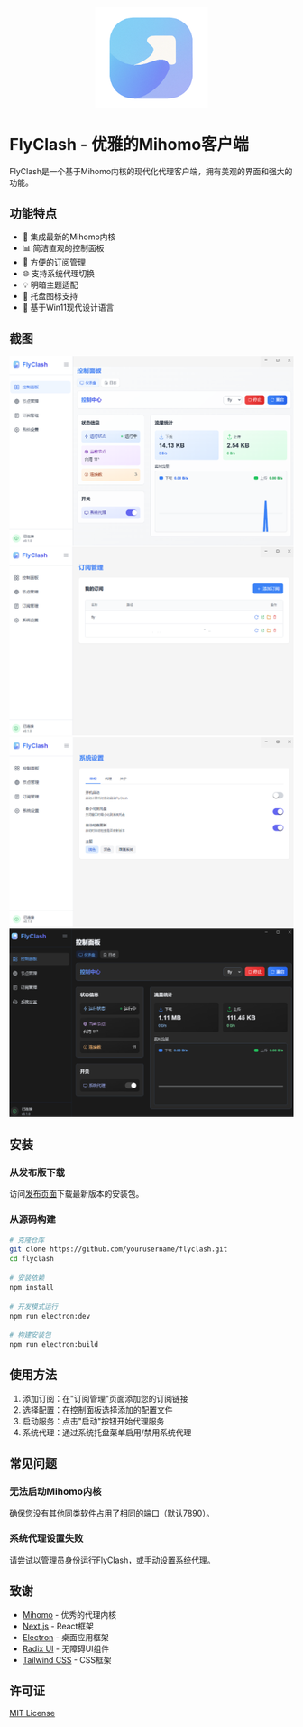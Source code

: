 <p align="center">
  <img src="public/logo.png" alt="FlyClash Logo" width="200">
</p>

# FlyClash - 优雅的Mihomo客户端

FlyClash是一个基于Mihomo内核的现代化代理客户端，拥有美观的界面和强大的功能。

## 功能特点

- 🚀 集成最新的Mihomo内核
- 📊 简洁直观的控制面板
- 🔧 方便的订阅管理
- 🌐 支持系统代理切换
- 💡 明暗主题适配
- 🔔 托盘图标支持
- 🎨 基于Win11现代设计语言

## 截图

![控制面板](screenshots/dashboard.png)
![订阅管理](screenshots/subscriptions.png)
![系统设置](screenshots/settings.png)
![深色模式](screenshots/darkmode.png)

## 安装

### 从发布版下载

访问[发布页面](https://github.com/yourusername/flyclash/releases)下载最新版本的安装包。

### 从源码构建

```bash
# 克隆仓库
git clone https://github.com/yourusername/flyclash.git
cd flyclash

# 安装依赖
npm install

# 开发模式运行
npm run electron:dev

# 构建安装包
npm run electron:build
```

## 使用方法

1. 添加订阅：在"订阅管理"页面添加您的订阅链接
2. 选择配置：在控制面板选择添加的配置文件
3. 启动服务：点击"启动"按钮开始代理服务
4. 系统代理：通过系统托盘菜单启用/禁用系统代理

## 常见问题

### 无法启动Mihomo内核

确保您没有其他同类软件占用了相同的端口（默认7890）。

### 系统代理设置失败

请尝试以管理员身份运行FlyClash，或手动设置系统代理。

## 致谢

- [Mihomo](https://github.com/MetaCubeX/mihomo) - 优秀的代理内核
- [Next.js](https://nextjs.org) - React框架
- [Electron](https://www.electronjs.org) - 桌面应用框架
- [Radix UI](https://www.radix-ui.com) - 无障碍UI组件
- [Tailwind CSS](https://tailwindcss.com) - CSS框架

## 许可证

[MIT License](LICENSE)
